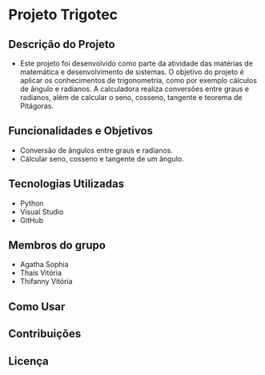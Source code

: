 # Projeto Trigotec
## Descrição do Projeto 
* Este projeto foi desenvolvido como parte da atividade das matérias de matemática e desenvolvimento de sistemas. O objetivo do projeto é aplicar os conhecimentos de trigonometria, como por exemplo cálculos de ângulo e radianos. A calculadora realiza conversões entre graus
e radianos, além de calcular o seno, cosseno, tangente e teorema de Pitágoras.

## Funcionalidades e Objetivos 
* Conversão de ângulos entre graus e radianos.
* Cálcular  seno, cosseno e tangente de um ângulo.

## Tecnologias Utilizadas
* Python
* Visual Studio
* GitHub

## Membros do grupo
* Agatha Sophia
* Thaís Vitória
* Thifanny Vitória

## Como Usar

## Contribuições

## Licença
